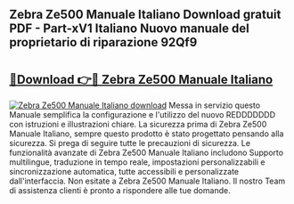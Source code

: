 ## Zebra Ze500 Manuale Italiano Download gratuit PDF - Part-xV1 Italiano Nuovo manuale del proprietario di riparazione 92Qf9

# <h2><a href="http://dffcqg.blite.top/?on=Zebra+Ze500+Manuale+Italiano">🔗Download 👉🔴 Zebra Ze500 Manuale Italiano</a></h2>

[![Zebra Ze500 Manuale Italiano download](https://i.imgur.com/lujVjoI.png)](http://dffcqg.blite.top/?on=Zebra+Ze500+Manuale+Italiano)
Messa in servizio questo Manuale semplifica la configurazione e l'utilizzo del nuovo REDDDDDDD con istruzioni e illustrazioni chiare. La sicurezza prima di Zebra Ze500 Manuale Italiano, sempre questo prodotto è stato progettato pensando alla sicurezza. Si prega di seguire tutte le precauzioni di sicurezza. Le funzionalità avanzate di Zebra Ze500 Manuale Italiano includono Supporto multilingue, traduzione in tempo reale, impostazioni personalizzabili e sincronizzazione automatica, tutte accessibili e personalizzate dall'interfaccia. Non esitate a Zebra Ze500 Manuale Italiano. Il nostro Team di assistenza clienti è pronto a rispondere alle tue domande.
